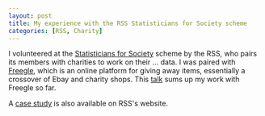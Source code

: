 ```yaml
---
layout: post
title: My experience with the RSS Statisticians for Society scheme
categories: [RSS, Charity]
---
```


I volunteered at the [Statisticians for Society](https://rss.org.uk/membership/volunteering-and-promoting/statisticians-for-society-initiative/) scheme by the RSS, who pairs its members with charities to work on their ... data. I was paired with [Freegle](https://www.ilovefreegle.org/), which is an online platform for giving away items, essentially a crossover of Ebay and charity shops. This [talk](/slides/s4s_20230310.pdf) sums up my work with Freegle so far.

A [case study](https://rss.org.uk/membership/volunteering-and-promoting/statisticians-for-society-initiative/) is also available on RSS's website.

